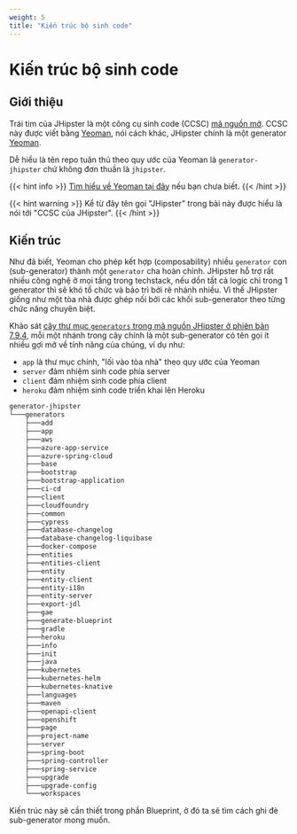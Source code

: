 ```yaml
---
weight: 5
title: "Kiến trúc bộ sinh code"
---
```


# Kiến trúc bộ sinh code

## Giới thiệu

Trái tim của JHipster là một công cụ sinh code (CCSC) [mã nguồn mở](https://github.com/jhipster/generator-jhipster). CCSC này được viết bằng [Yeoman]((https://yeoman.io/)), nói cách khác, JHipster chính là một generator [Yeoman]((https://yeoman.io/)).

Dễ hiểu là tên repo tuân thủ theo quy ước của Yeoman là `generator-jhipster` chứ không đơn thuần là `jhipster`.

{{< hint info >}}
[Tìm hiểu về Yeoman tại đây](/docs/fundamentals/yeoman) nếu bạn chưa biết.
{{< /hint >}}

{{< hint warning >}}
Kể từ đây tên gọi "JHipster" trong bài này được hiểu là nói tới "CCSC của JHipster".
{{< /hint >}}

## Kiến trúc

Như đã biết, Yeoman cho phép kết hợp (composability) nhiều `generator` con (sub-generator) thành một `generator` cha hoàn chỉnh. JHipster hỗ trợ rất nhiều công nghệ ở mọi tầng trong techstack, nếu dồn tất cả logic chỉ trong 1 generator thì sẽ khó tổ chức và bảo trì bởi rẽ nhánh nhiều. Vì thế JHipster giống như một tòa nhà được ghép nối bởi các khối sub-generator theo từng chức năng chuyên biệt.

Khảo sát [cây thư mục `generators` trong mã nguồn JHipster ở phiên bản 7.9.4](https://github.com/jhipster/generator-jhipster/tree/v7.9.4/generators), mỗi một nhánh trong cây chính là một sub-generator có tên gọi ít nhiều gợi mở về tính năng của chúng, ví dụ như:

- `app` là thư mục chính, "lối vào tòa nhà" theo quy ước của Yeoman
- `server` đảm nhiệm sinh code phía server
- `client` đảm nhiệm sinh code phía client
- `heroku` đảm nhiệm sinh code triển khai lên Heroku

```txt
generator-jhipster
└───generators
    ├───add
    ├───app
    ├───aws
    ├───azure-app-service
    ├───azure-spring-cloud
    ├───base
    ├───bootstrap
    ├───bootstrap-application
    ├───ci-cd
    ├───client
    ├───cloudfoundry
    ├───common
    ├───cypress
    ├───database-changelog
    ├───database-changelog-liquibase
    ├───docker-compose
    ├───entities
    ├───entities-client
    ├───entity
    ├───entity-client
    ├───entity-i18n
    ├───entity-server
    ├───export-jdl
    ├───gae
    ├───generate-blueprint
    ├───gradle
    ├───heroku
    ├───info
    ├───init
    ├───java
    ├───kubernetes
    ├───kubernetes-helm
    ├───kubernetes-knative
    ├───languages
    ├───maven
    ├───openapi-client
    ├───openshift
    ├───page
    ├───project-name
    ├───server
    ├───spring-boot
    ├───spring-controller
    ├───spring-service
    ├───upgrade
    ├───upgrade-config
    └───workspaces
```

Kiến trúc này sẽ cần thiết trong phần Blueprint, ở đó ta sẽ tìm cách ghi đè sub-generator mong muốn.
